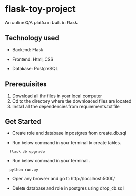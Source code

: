 # flask-toy-project

An online Q/A platform built in Flask.

## Technology used

* Backend:  Flask

* Frontend: Html, CSS

* Database: PostgreSQL

## Prerequisites

1. Download all the files in your local computer
2. Cd to the directory where the downloaded files are located
3. Install all the dependencies from requirements.txt file

## Get Started

* Create role and database in postgres from create_db.sql

* Run below command in your terminal to create tables.

```Python3
  flask db upgrade
```

* Run below command in your terminal .

```Python3
  python run.py
```

* Open any browser and go to http://localhost:5000/

* Delete database and role in postgres using drop_db.sql
